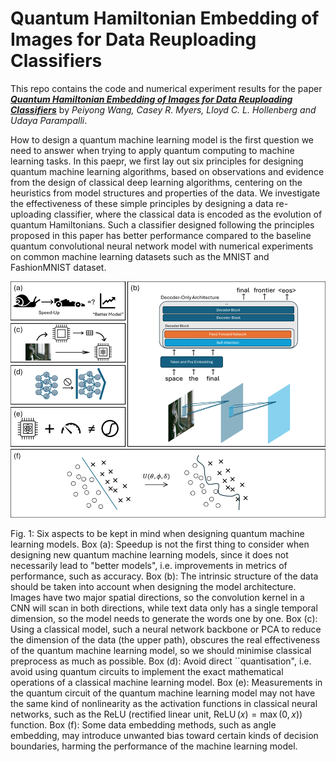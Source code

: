 # Quantum Hamiltonian Embedding of Images for Data Reuploading Classifiers

This repo contains the code and numerical experiment results for the paper 
[***Quantum Hamiltonian Embedding of Images for Data  Reuploading Classifiers***]() by *Peiyong Wang, Casey R. Myers, Lloyd C. L. Hollenberg and Udaya Parampalli*. 

How to design a quantum machine learning model is the first question we need to answer when trying to apply quantum computing to machine learning tasks. In this paepr, we first lay out six principles for designing quantum machine learning algorithms, based on observations and evidence from the design of classical deep learning algorithms, centering on the heuristics from model structures and properties of the data. We investigate the effectiveness of these simple principles by designing a data re-uploading classifier, where the classical data is encoded as the evolution of quantum Hamiltonians. Such a classifier designed following the principles proposed in this paper has better performance compared to the baseline quantum convolutional neural network model with numerical experiments on common machine learning datasets such as the MNIST and FashionMNIST dataset. 


![](Picture1.png)

Fig. 1: Six aspects to be kept in mind when designing quantum machine learning models. Box (a): Speedup is not the first thing to consider when designing new quantum machine learning models, since it does not necessarily lead to "better models", i.e. improvements in metrics of performance, such as accuracy. Box (b): The intrinsic structure of the data should be taken into account when designing the model architecture. Images have two major spatial directions, so the convolution kernel in a CNN will scan in both directions, while text data only has a single temporal dimension, so the model needs to generate the words one by one. Box (c): Using a classical model, such a neural network backbone or PCA to reduce the dimension of the data (the upper path), obscures the real effectiveness of the quantum machine learning model, so we should minimise classical preprocess as much as possible. Box (d): Avoid direct ``quantisation", i.e. avoid using quantum circuits to implement the exact mathematical operations of a classical machine learning model. Box (e): Measurements in the quantum circuit of the quantum machine learning model may not have the same kind of nonlinearity as the activation functions in classical neural networks, such as the ReLU (rectified linear unit, $\operatorname{ReLU}(x) = \operatorname{max}(0, x)$) function. Box (f): Some data embedding methods, such as angle embedding, may introduce unwanted bias toward certain kinds of decision boundaries, harming the performance of the machine learning model.